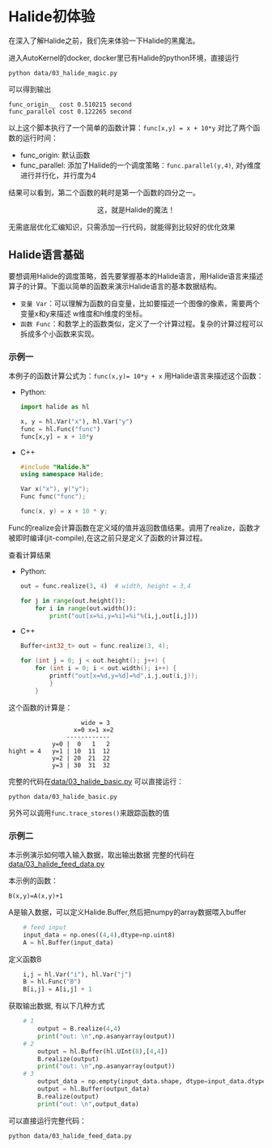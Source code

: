 # Halide初体验

在深入了解Halide之前，我们先来体验一下Halide的黑魔法。

进入AutoKernel的docker, docker里已有Halide的python环境，直接运行
```
python data/03_halide_magic.py
```
可以得到输出
```
func_origin__ cost 0.510215 second
func_parallel cost 0.122265 second
```
以上这个脚本执行了一个简单的函数计算：`func[x,y] = x + 10*y`
对比了两个函数的运行时间：
- func_origin: 默认函数
- func_parallel: 添加了Halide的一个调度策略：`func.parallel(y,4)`, 对y维度进行并行化，并行度为4

结果可以看到，第二个函数的耗时是第一个函数的四分之一。

<center>这，就是Halide的魔法！</center>

无需底层优化汇编知识，只需添加一行代码，就能得到比较好的优化效果


## Halide语言基础
要想调用Halide的调度策略，首先要掌握基本的Halide语言，用Halide语言来描述算子的计算。下面以简单的函数来演示Halide语言的基本数据结构。

- `变量 Var`：可以理解为函数的自变量，比如要描述一个图像的像素，需要两个变量x和y来描述 w维度和h维度的坐标。
- `函数 Func`：和数学上的函数类似，定义了一个计算过程。复杂的计算过程可以拆成多个小函数来实现。

### 示例一
本例子的函数计算公式为：`func(x,y)= 10*y + x`
用Halide语言来描述这个函数：
* Python:
    ```python
    import halide as hl

    x, y = hl.Var("x"), hl.Var("y")
    func = hl.Func("func")
    func[x,y] = x + 10*y
    ```
* C++
    ```c++
    #include "Halide.h"
    using namespace Halide;

    Var x("x"), y("y");
    Func func("func");

    func(x, y) = x + 10 * y;
    ```
Func的realize会计算函数在定义域的值并返回数值结果。调用了realize，函数才被即时编译(jit-compile),在这之前只是定义了函数的计算过程。

查看计算结果

* Python:
    ```python
    out = func.realize(3, 4)  # width, height = 3,4

    for j in range(out.height()):
        for i in range(out.width()):
            print("out[x=%i,y=%i]=%i"%(i,j,out[i,j]))
    ```
* C++
    ```c++
    Buffer<int32_t> out = func.realize(3, 4);
 
    for (int j = 0; j < out.height(); j++) {
        for (int i = 0; i < out.width(); i++) {
            printf("out[x=%d,y=%d]=%d",i,j,out(i,j));
            }
        }
    ```
这个函数的计算是：
```
                    wide = 3
                  x=0 x=1 x=2
                ------------
            y=0 |  0   1   2
hight = 4   y=1 | 10  11  12
            y=2 | 20  21  22
            y=3 | 30  31  32
```

完整的代码在[data/03_halide_basic.py](data/03_halide_basic.py)
可以直接运行：
```
python data/03_halide_basic.py
```
另外可以调用`func.trace_stores()`来跟踪函数的值

### 示例二
本示例演示如何喂入输入数据，取出输出数据
完整的代码在[data/03_halide_feed_data.py](data/03_halide_feed_data.py)

本示例的函数：
```
B(x,y)=A(x,y)+1
```
A是输入数据，可以定义Halide.Buffer,然后把numpy的array数据喂入buffer
```python
    # feed input
    input_data = np.ones((4,4),dtype=np.uint8)
    A = hl.Buffer(input_data)
```
定义函数B
```python
    i,j = hl.Var("i"), hl.Var("j")
    B = hl.Func("B")
    B[i,j] = A[i,j] + 1
```
获取输出数据, 有以下几种方式
```python
    # 1
        output = B.realize(4,4)
        print("out: \n",np.asanyarray(output))
    # 2
        output = hl.Buffer(hl.UInt(8),[4,4])
        B.realize(output)
        print("out: \n",np.asanyarray(output))
    # 3
        output_data = np.empty(input_data.shape, dtype=input_data.dtype,order="F")
        output = hl.Buffer(output_data)
        B.realize(output)
        print("out: \n",output_data)

```
可以直接运行完整代码：
```
python data/03_halide_feed_data.py
```